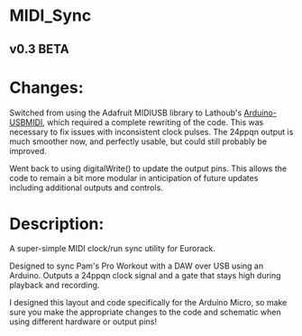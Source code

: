 # MIDI_Sync
 
 ## v0.3 BETA
 
# Changes:
Switched from using the Adafruit MIDIUSB library to Lathoub's [Arduino-USBMIDI](https://github.com/lathoub/Arduino-USBMIDI/tree/master), which required a complete rewriting of the code. This was necessary to fix issues with inconsistent clock pulses. The 24ppqn output is much smoother now, and perfectly usable, but could still probably be improved.
	
Went back to using digitalWrite() to update the output pins. This allows the code to remain a bit more modular in anticipation of future updates including additional outputs and controls.
 
# Description:
 
A super-simple MIDI clock/run sync utility for Eurorack.

Designed to sync Pam's Pro Workout with a DAW over USB using an Arduino. Outputs a 24ppqn clock signal and a gate that stays high during playback and recording.

I designed this layout and code specifically for the Arduino Micro, so make sure you make the appropriate changes to the code and schematic when using different hardware or output pins!
